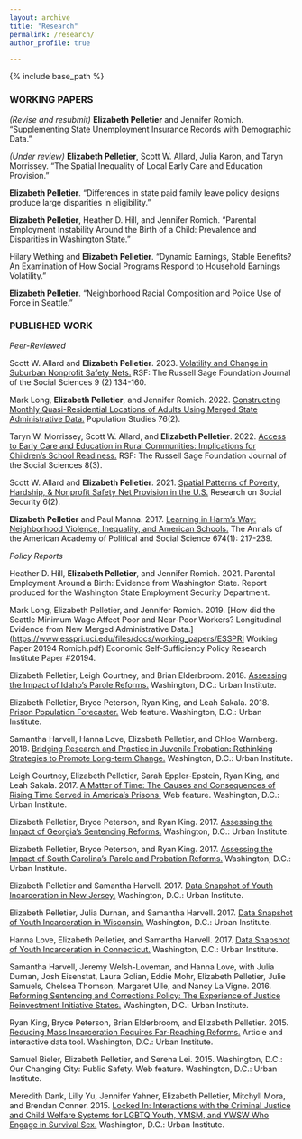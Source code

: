 ```yaml
---
layout: archive
title: "Research"
permalink: /research/
author_profile: true

---
```


{% include base_path %}

### WORKING PAPERS

*(Revise and resubmit)* __Elizabeth Pelletier__ and Jennifer Romich. “Supplementing State Unemployment Insurance Records with Demographic Data.” 

*(Under review)* __Elizabeth Pelletier__, Scott W. Allard, Julia Karon, and Taryn Morrissey. “The Spatial Inequality of Local Early Care and Education Provision.”

__Elizabeth Pelletier__. “Differences in state paid family leave policy designs produce large disparities in eligibility.”

__Elizabeth Pelletier__, Heather D. Hill, and Jennifer Romich. “Parental Employment Instability Around the Birth of a Child: Prevalence and Disparities in Washington State.”

Hilary Wething and __Elizabeth Pelletier__. “Dynamic Earnings, Stable Benefits? An Examination of How Social Programs Respond to Household Earnings Volatility.”

__Elizabeth Pelletier__. “Neighborhood Racial Composition and Police Use of Force in Seattle.” 


### PUBLISHED WORK

*Peer-Reviewed*

Scott W. Allard and __Elizabeth Pelletier__. 2023. [Volatility and Change in Suburban Nonprofit Safety Nets.](https://www.rsfjournal.org/content/9/2/134) RSF: The Russell Sage Foundation Journal of the Social Sciences 9 (2) 134-160.

Mark Long, __Elizabeth Pelletier__, and Jennifer Romich. 2022. [Constructing Monthly Quasi-Residential Locations of Adults Using Merged State Administrative Data.](https://doi.org/10.1080/00324728.2022.2085776) Population Studies 76(2). 

Taryn W. Morrissey, Scott W. Allard, and __Elizabeth Pelletier__. 2022. [Access to Early Care and Education in Rural Communities: Implications for Children’s School Readiness.](https://www.rsfjournal.org/content/8/3/100) RSF: The Russell Sage Foundation Journal of the Social Sciences 8(3). 

Scott W. Allard and __Elizabeth Pelletier__. 2021. [Spatial Patterns of Poverty, Hardship, & Nonprofit Safety Net Provision in the U.S.](https://ipss.repo.nii.ac.jp/?action=pages_view_main&active_action=repository_view_main_item_detail&item_id=254&item_no=1&page_id=13&block_id=21) Research on Social Security 6(2). 

__Elizabeth Pelletier__ and Paul Manna. 2017. [Learning in Harm’s Way: Neighborhood Violence, Inequality, and American Schools.](https://journals.sagepub.com/doi/pdf/10.1177/0002716217734802) The Annals of the American Academy of Political and Social Science 674(1): 217-239.

*Policy Reports*

Heather D. Hill, __Elizabeth Pelletier__, and Jennifer Romich. 2021. Parental Employment Around a Birth: Evidence from Washington State. Report produced for the Washington State Employment Security Department.

Mark Long, Elizabeth Pelletier, and Jennifer Romich. 2019. [How did the Seattle Minimum Wage Affect Poor and Near-Poor Workers? Longitudinal Evidence from New Merged Administrative Data.](https://www.esspri.uci.edu/files/docs/working_papers/ESSPRI Working Paper 20194 Romich.pdf) Economic Self-Sufficiency Policy Research Institute Paper #20194.

Elizabeth Pelletier, Leigh Courtney, and Brian Elderbroom. 2018. [Assessing the Impact of Idaho’s Parole Reforms.](https://www.urban.org/research/publication/assessing-impact-idahos-parole-reforms/view/full_report) Washington, D.C.: Urban Institute.

Elizabeth Pelletier, Bryce Peterson, Ryan King, and Leah Sakala. 2018. [Prison Population Forecaster.](https://apps.urban.org/features/prison-population-forecaster/) Web feature. Washington, D.C.: Urban Institute. 

Samantha Harvell, Hanna Love, Elizabeth Pelletier, and Chloe Warnberg. 2018. [Bridging Research and Practice in Juvenile Probation: Rethinking Strategies to Promote Long-term Change.](https://www.urban.org/research/publication/bridging-research-and-practice-juvenile-probation/view/full_report) Washington, D.C.: Urban Institute. 

Leigh Courtney, Elizabeth Pelletier, Sarah Eppler-Epstein, Ryan King, and Leah Sakala. 2017. [A Matter of Time: The Causes and Consequences of Rising Time Served in America’s Prisons.](http://apps.urban.org/features/long-prison-terms/intro.html) Web feature. Washington, D.C.: Urban Institute.

Elizabeth Pelletier, Bryce Peterson, and Ryan King. 2017. [Assessing the Impact of Georgia’s Sentencing Reforms.](https://www.urban.org/sites/default/files/publication/91731/ga_policy_assessment.pdf) Washington, D.C.: Urban Institute. 

Elizabeth Pelletier, Bryce Peterson, and Ryan King. 2017. [Assessing the Impact of South Carolina’s Parole and Probation Reforms.](https://www.urban.org/sites/default/files/publication/89871/south_carolina_jri_policy_assessment_final_0.pdf) Washington, D.C.: Urban Institute.

Elizabeth Pelletier and Samantha Harvell. 2017. [Data Snapshot of Youth Incarceration in New Jersey.](https://www.urban.org/sites/default/files/publication/91561/data_snapshot_of_youth_incarceration_in_new_jersey_0.pdf) Washington, D.C.: Urban Institute. 

Elizabeth Pelletier, Julia Durnan, and Samantha Harvell. 2017. [Data Snapshot of Youth Incarceration in Wisconsin.](https://www.urban.org/sites/default/files/publication/91571/data_snapshot_of_youth_incarceration_in_wisconsin_0.pdf) Washington, D.C.: Urban Institute. 

Hanna Love, Elizabeth Pelletier, and Samantha Harvell. 2017. [Data Snapshot of Youth Incarceration in Connecticut.](https://www.urban.org/sites/default/files/publication/91551/data_snapshot_of_youth_incarceration_in_connecticut_0.pdf) Washington, D.C.: Urban Institute. 

Samantha Harvell, Jeremy Welsh-Loveman, and Hanna Love, with Julia Durnan, Josh Eisenstat, Laura Golian, Eddie Mohr, Elizabeth Pelletier, Julie Samuels, Chelsea Thomson, Margaret Ulle, and Nancy La Vigne. 2016. [Reforming Sentencing and Corrections Policy: The Experience of Justice Reinvestment Initiative States.](https://www.urban.org/sites/default/files/publication/86691/reforming_sentencing_and_corrections_policy_1.pdf) Washington, D.C.: Urban Institute.

Ryan King, Bryce Peterson, Brian Elderbroom, and Elizabeth Pelletier. 2015. [Reducing Mass Incarceration Requires Far-Reaching Reforms.](http://webapp.urban.org/reducing-mass-incarceration/) Article and interactive data tool. Washington, D.C.: Urban Institute. 

Samuel Bieler, Elizabeth Pelletier, and Serena Lei. 2015. Washington, D.C.: Our Changing City: Public Safety. Web feature. Washington, D.C.: Urban Institute.

Meredith Dank, Lilly Yu, Jennifer Yahner, Elizabeth Pelletier, Mitchyll Mora, and Brendan Conner. 2015. [Locked In: Interactions with the Criminal Justice and Child Welfare Systems for LGBTQ Youth, YMSM, and YWSW Who Engage in Survival Sex.](http://www.urban.org/sites/default/files/alfresco/publication-pdfs/2000424-Locked-In-Interactions-with-the-Criminal-Justice-and-Child-Welfare-Systems-for-LGBTQ-Youth-YMSM-and-YWSW-Who-Engage-in-Survival-Sex.pdf) Washington, D.C.: Urban Institute. 

